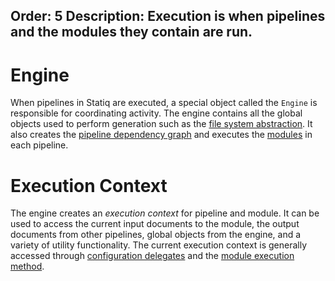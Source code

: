 Order: 5
Description: Execution is when pipelines and the modules they contain are run.
---
# Engine

When pipelines in Statiq are executed, a special object called the `Engine` is responsible for coordinating activity. The engine contains all the global objects used to perform generation such as the [file system abstraction](/framework/concepts/files). It also creates the [pipeline dependency graph](/framework/concepts/pipelines#concurrency-and-dependencies) and executes the [modules](/framework/concepts/modules) in each pipeline.

# Execution Context

The engine creates an _execution context_ for pipeline and module. It can be used to access the current input documents to the module, the output documents from other pipelines, global objects from the engine, and a variety of utility functionality. The current execution context is generally accessed through [configuration delegates](/framework/concepts/modules#configuration) and the [module execution method](/framework/extensibility/modules).
